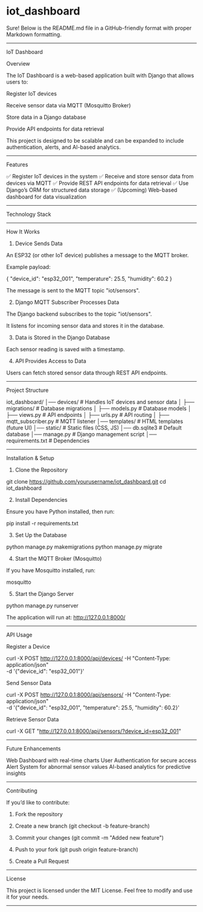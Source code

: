 # iot_dashboard

Sure! Below is the README.md file in a GitHub-friendly format with proper Markdown formatting.


---

IoT Dashboard

Overview

The IoT Dashboard is a web-based application built with Django that allows users to:

Register IoT devices

Receive sensor data via MQTT (Mosquitto Broker)

Store data in a Django database

Provide API endpoints for data retrieval


This project is designed to be scalable and can be expanded to include authentication, alerts, and AI-based analytics.


---

Features

✅ Register IoT devices in the system
✅ Receive and store sensor data from devices via MQTT
✅ Provide REST API endpoints for data retrieval
✅ Use Django’s ORM for structured data storage
✅ (Upcoming) Web-based dashboard for data visualization


---

Technology Stack


---

How It Works

1. Device Sends Data

An ESP32 (or other IoT device) publishes a message to the MQTT broker.

Example payload:

{
  "device_id": "esp32_001",
  "temperature": 25.5,
  "humidity": 60.2
}

The message is sent to the MQTT topic "iot/sensors".



2. Django MQTT Subscriber Processes Data

The Django backend subscribes to the topic "iot/sensors".

It listens for incoming sensor data and stores it in the database.



3. Data is Stored in the Django Database

Each sensor reading is saved with a timestamp.



4. API Provides Access to Data

Users can fetch stored sensor data through REST API endpoints.





---

Project Structure

iot_dashboard/
│── devices/         # Handles IoT devices and sensor data
│   ├── migrations/  # Database migrations
│   ├── models.py    # Database models
│   ├── views.py     # API endpoints
│   ├── urls.py      # API routing
│   ├── mqtt_subscriber.py  # MQTT listener
│── templates/       # HTML templates (future UI)
│── static/          # Static files (CSS, JS)
│── db.sqlite3       # Default database
│── manage.py        # Django management script
│── requirements.txt # Dependencies


---

Installation & Setup

1. Clone the Repository

git clone https://github.com/yourusername/iot_dashboard.git
cd iot_dashboard

2. Install Dependencies

Ensure you have Python installed, then run:

pip install -r requirements.txt

3. Set Up the Database

python manage.py makemigrations
python manage.py migrate

4. Start the MQTT Broker (Mosquitto)

If you have Mosquitto installed, run:

mosquitto

5. Start the Django Server

python manage.py runserver

The application will run at:
http://127.0.0.1:8000/


---

API Usage

Register a Device

curl -X POST http://127.0.0.1:8000/api/devices/ -H "Content-Type: application/json" \
-d '{"device_id": "esp32_001"}'

Send Sensor Data

curl -X POST http://127.0.0.1:8000/api/sensors/ -H "Content-Type: application/json" \
-d '{"device_id": "esp32_001", "temperature": 25.5, "humidity": 60.2}'

Retrieve Sensor Data

curl -X GET "http://127.0.0.1:8000/api/sensors/?device_id=esp32_001"


---

Future Enhancements

Web Dashboard with real-time charts
User Authentication for secure access
Alert System for abnormal sensor values
AI-based analytics for predictive insights


---

Contributing

If you’d like to contribute:

1. Fork the repository


2. Create a new branch (git checkout -b feature-branch)


3. Commit your changes (git commit -m "Added new feature")


4. Push to your fork (git push origin feature-branch)


5. Create a Pull Request




---

License

This project is licensed under the MIT License. Feel free to modify and use it for your needs.


---
